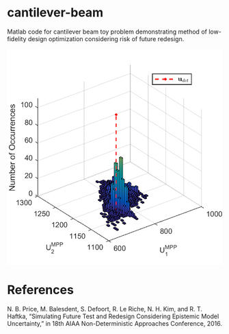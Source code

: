 # cantilever-beam

Matlab code for cantilever beam toy problem demonstrating method of low-fidelity design optimization considering risk of future redesign.

<img src= "figures/mpp_hist_perf.png">

# References
N. B. Price, M. Balesdent, S. Defoort, R. Le Riche, N. H. Kim, and R. T. Haftka, “Simulating Future Test and Redesign Considering Epistemic Model Uncertainty,” in 18th AIAA Non-Deterministic Approaches Conference, 2016.
